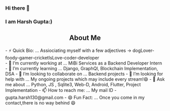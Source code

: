 ### Hi there 👋
### I am Harsh Gupta:) 
<h2 align="center">About Me</h2>
<div background-color="black">
- ⚡ Quick Bio: ... Assiociating myself with a few adjectives -> dogLover-foody-gamer-cricketIsLove-coder-developer<br>
- 🔭 I’m currently working at ... MiBi Services as a Backend Developer Intern<br>
- 🌱 I’m currently learning ... Django, GraphQl, Blockchain Implementation, DSA 
- 👯 I’m looking to collaborate on ... Backend projects
- 🤔 I’m looking for help with ... My ongoing projects which may include every stream!😄
- 💬 Ask me about ... Python, JS , Sqlite3, Web-D, Android, Flutter, Project Implementation 
- 📫 How to reach me: ... My mail ID - gupta.harsh130@gmail.com
- 😄 Fun Fact: ...  Once you come in my contact,there is no way behind 😄
</div>
